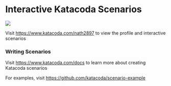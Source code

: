 # Interactive Katacoda Scenarios

[![](http://shields.katacoda.com/katacoda/nath2897/count.svg)](https://www.katacoda.com/nath2897 "Get your profile on Katacoda.com")

Visit https://www.katacoda.com/nath2897 to view the profile and interactive scenarios

### Writing Scenarios
Visit https://www.katacoda.com/docs to learn more about creating Katacoda scenarios

For examples, visit https://github.com/katacoda/scenario-example
